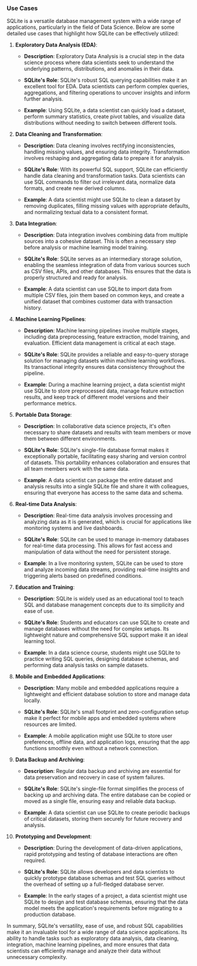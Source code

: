 
### Use Cases

SQLite is a versatile database management system with a wide range of applications, particularly in the field of Data Science. Below are some detailed use cases that highlight how SQLite can be effectively utilized:

1. **Exploratory Data Analysis (EDA)**:

    - **Description**: Exploratory Data Analysis is a crucial step in the data science process where data scientists seek to understand the underlying patterns, distributions, and anomalies in their data.

    - **SQLite's Role**: SQLite's robust SQL querying capabilities make it an excellent tool for EDA. Data scientists can perform complex queries, aggregations, and filtering operations to uncover insights and inform further analysis.

    - **Example**: Using SQLite, a data scientist can quickly load a dataset, perform summary statistics, create pivot tables, and visualize data distributions without needing to switch between different tools.

2. **Data Cleaning and Transformation**:

    - **Description**: Data cleaning involves rectifying inconsistencies, handling missing values, and ensuring data integrity. Transformation involves reshaping and aggregating data to prepare it for analysis.

    - **SQLite's Role**: With its powerful SQL support, SQLite can efficiently handle data cleaning and transformation tasks. Data scientists can use SQL commands to filter out irrelevant data, normalize data formats, and create new derived columns.

    - **Example**: A data scientist might use SQLite to clean a dataset by removing duplicates, filling missing values with appropriate defaults, and normalizing textual data to a consistent format.

3. **Data Integration**:

    - **Description**: Data integration involves combining data from multiple sources into a cohesive dataset. This is often a necessary step before analysis or machine learning model training.

    - **SQLite's Role**: SQLite serves as an intermediary storage solution, enabling the seamless integration of data from various sources such as CSV files, APIs, and other databases. This ensures that the data is properly structured and ready for analysis.

    - **Example**: A data scientist can use SQLite to import data from multiple CSV files, join them based on common keys, and create a unified dataset that combines customer data with transaction history.

4. **Machine Learning Pipelines**:

    - **Description**: Machine learning pipelines involve multiple stages, including data preprocessing, feature extraction, model training, and evaluation. Efficient data management is critical at each stage.

    - **SQLite's Role**: SQLite provides a reliable and easy-to-query storage solution for managing datasets within machine learning workflows. Its transactional integrity ensures data consistency throughout the pipeline.

    - **Example**: During a machine learning project, a data scientist might use SQLite to store preprocessed data, manage feature extraction results, and keep track of different model versions and their performance metrics.

5. **Portable Data Storage**:

    - **Description**: In collaborative data science projects, it's often necessary to share datasets and results with team members or move them between different environments.

    - **SQLite's Role**: SQLite's single-file database format makes it exceptionally portable, facilitating easy sharing and version control of datasets. This portability enhances collaboration and ensures that all team members work with the same data.

    - **Example**: A data scientist can package the entire dataset and analysis results into a single SQLite file and share it with colleagues, ensuring that everyone has access to the same data and schema.

6. **Real-time Data Analysis**:

    - **Description**: Real-time data analysis involves processing and analyzing data as it is generated, which is crucial for applications like monitoring systems and live dashboards.

    - **SQLite's Role**: SQLite can be used to manage in-memory databases for real-time data processing. This allows for fast access and manipulation of data without the need for persistent storage.

    - **Example**: In a live monitoring system, SQLite can be used to store and analyze incoming data streams, providing real-time insights and triggering alerts based on predefined conditions.

7. **Education and Training**:

    - **Description**: SQLite is widely used as an educational tool to teach SQL and database management concepts due to its simplicity and ease of use.

    - **SQLite's Role**: Students and educators can use SQLite to create and manage databases without the need for complex setups. Its lightweight nature and comprehensive SQL support make it an ideal learning tool.

    - **Example**: In a data science course, students might use SQLite to practice writing SQL queries, designing database schemas, and performing data analysis tasks on sample datasets.

8. **Mobile and Embedded Applications**:

    - **Description**: Many mobile and embedded applications require a lightweight and efficient database solution to store and manage data locally.

    - **SQLite's Role**: SQLite's small footprint and zero-configuration setup make it perfect for mobile apps and embedded systems where resources are limited.

    - **Example**: A mobile application might use SQLite to store user preferences, offline data, and application logs, ensuring that the app functions smoothly even without a network connection.

9. **Data Backup and Archiving**:

    - **Description**: Regular data backup and archiving are essential for data preservation and recovery in case of system failures.

    - **SQLite's Role**: SQLite's single-file format simplifies the process of backing up and archiving data. The entire database can be copied or moved as a single file, ensuring easy and reliable data backup.

    - **Example**: A data scientist can use SQLite to create periodic backups of critical datasets, storing them securely for future recovery and analysis.

10. **Prototyping and Development**:

    - **Description**: During the development of data-driven applications, rapid prototyping and testing of database interactions are often required.

    - **SQLite's Role**: SQLite allows developers and data scientists to quickly prototype database schemas and test SQL queries without the overhead of setting up a full-fledged database server.

    - **Example**: In the early stages of a project, a data scientist might use SQLite to design and test database schemas, ensuring that the data model meets the application's requirements before migrating to a production database.

In summary, SQLite's versatility, ease of use, and robust SQL capabilities make it an invaluable tool for a wide range of data science applications. Its ability to handle tasks such as exploratory data analysis, data cleaning, integration, machine learning pipelines, and more ensures that data scientists can efficiently manage and analyze their data without unnecessary complexity.
